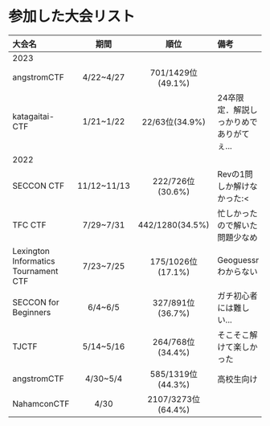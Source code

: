 # 参加した大会リスト
|大会名|期間|順位|備考|
|:---|:---:|:---:|:---|
|2023||||
|angstromCTF|4/22~4/27|701/1429位(49.1%)||
|katagaitai-CTF|1/21~1/22|22/63位(34.9%)|24卒限定．解説しっかりめでありがてぇ...|
|2022||||
|SECCON CTF|11/12~11/13|222/726位(30.6%)|Revの1問しか解けなかった:<|
|TFC CTF|7/29~7/31|442/1280(34.5%)|忙しかったので解いた問題少なめ|
|Lexington Informatics Tournament CTF|7/23~7/25|175/1026位(17.1%)|Geoguessrわからない|
|SECCON for Beginners|6/4~6/5|327/891位(36.7%)|ガチ初心者には難しい...|
|TJCTF|5/14~5/16|264/768位(34.4%)|そこそこ解けて楽しかった|
|angstromCTF|4/30~5/4|585/1319位(44.3%)|高校生向け|
|NahamconCTF|4/30|2107/3273位(64.4%)||